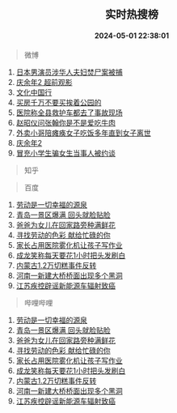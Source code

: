 <div align="center"><h2>实时热搜榜</h2><h4>2024-05-01 22:38:01</h4></div>

> 微博  

1. [日本男演员涉华人夫妇焚尸案被捕](https://s.weibo.com/weibo?q=%23%E6%97%A5%E6%9C%AC%E7%94%B7%E6%BC%94%E5%91%98%E6%B6%89%E5%8D%8E%E4%BA%BA%E5%A4%AB%E5%A6%87%E7%84%9A%E5%B0%B8%E6%A1%88%E8%A2%AB%E6%8D%95%23&t=31&band_rank=1&Refer=top)<br />
2. [庆余年2 超前观影](https://s.weibo.com/weibo?q=%E5%BA%86%E4%BD%99%E5%B9%B42%20%E8%B6%85%E5%89%8D%E8%A7%82%E5%BD%B1&t=31&band_rank=2&Refer=top)<br />
3. [文化中国行](https://s.weibo.com/weibo?q=%23%E6%96%87%E5%8C%96%E4%B8%AD%E5%9B%BD%E8%A1%8C%23&t=31&band_rank=3&Refer=top)<br />
4. [买房千万不要买挨着公园的](https://s.weibo.com/weibo?q=%23%E4%B9%B0%E6%88%BF%E5%8D%83%E4%B8%87%E4%B8%8D%E8%A6%81%E4%B9%B0%E6%8C%A8%E7%9D%80%E5%85%AC%E5%9B%AD%E7%9A%84%23&t=31&band_rank=4&Refer=top)<br />
5. [医院称全县救护车都去了事故现场](https://s.weibo.com/weibo?q=%23%E5%8C%BB%E9%99%A2%E7%A7%B0%E5%85%A8%E5%8E%BF%E6%95%91%E6%8A%A4%E8%BD%A6%E9%83%BD%E5%8E%BB%E4%BA%86%E4%BA%8B%E6%95%85%E7%8E%B0%E5%9C%BA%23&t=31&band_rank=5&Refer=top)<br />
6. [赵昭仪问张翰你是不是爱吃牛肉](https://s.weibo.com/weibo?q=%23%E8%B5%B5%E6%98%AD%E4%BB%AA%E9%97%AE%E5%BC%A0%E7%BF%B0%E4%BD%A0%E6%98%AF%E4%B8%8D%E6%98%AF%E7%88%B1%E5%90%83%E7%89%9B%E8%82%89%23&t=31&band_rank=6&Refer=top)<br />
7. [外卖小哥陪瘫痪女子吃饭多年直到女子离世](https://s.weibo.com/weibo?q=%23%E5%A4%96%E5%8D%96%E5%B0%8F%E5%93%A5%E9%99%AA%E7%98%AB%E7%97%AA%E5%A5%B3%E5%AD%90%E5%90%83%E9%A5%AD%E5%A4%9A%E5%B9%B4%E7%9B%B4%E5%88%B0%E5%A5%B3%E5%AD%90%E7%A6%BB%E4%B8%96%23&t=31&band_rank=7&Refer=top)<br />
8. [庆余年2](https://s.weibo.com/weibo?q=%E5%BA%86%E4%BD%99%E5%B9%B42&t=31&band_rank=8&Refer=top)<br />
9. [冒充小学生骗女生当事人被约谈](https://s.weibo.com/weibo?q=%23%E5%86%92%E5%85%85%E5%B0%8F%E5%AD%A6%E7%94%9F%E9%AA%97%E5%A5%B3%E7%94%9F%E5%BD%93%E4%BA%8B%E4%BA%BA%E8%A2%AB%E7%BA%A6%E8%B0%88%23&t=31&band_rank=9&Refer=top)<br />

> 知乎  


> 百度  

1. [劳动是一切幸福的源泉](https://www.baidu.com/s?wd=%E5%8A%B3%E5%8A%A8%E6%98%AF%E4%B8%80%E5%88%87%E5%B9%B8%E7%A6%8F%E7%9A%84%E6%BA%90%E6%B3%89&sa=fyb_news&rsv_dl=fyb_news)<br />
2. [青岛一景区爆满 回头就脸贴脸](https://www.baidu.com/s?wd=%E9%9D%92%E5%B2%9B%E4%B8%80%E6%99%AF%E5%8C%BA%E7%88%86%E6%BB%A1+%E5%9B%9E%E5%A4%B4%E5%B0%B1%E8%84%B8%E8%B4%B4%E8%84%B8&sa=fyb_news&rsv_dl=fyb_news)<br />
3. [爸爸为女儿在回家路旁种满鲜花](https://www.baidu.com/s?wd=%E7%88%B8%E7%88%B8%E4%B8%BA%E5%A5%B3%E5%84%BF%E5%9C%A8%E5%9B%9E%E5%AE%B6%E8%B7%AF%E6%97%81%E7%A7%8D%E6%BB%A1%E9%B2%9C%E8%8A%B1&sa=fyb_news&rsv_dl=fyb_news)<br />
4. [寻找劳动的色彩 献给忙碌的你](https://www.baidu.com/s?wd=%E5%AF%BB%E6%89%BE%E5%8A%B3%E5%8A%A8%E7%9A%84%E8%89%B2%E5%BD%A9+%E7%8C%AE%E7%BB%99%E5%BF%99%E7%A2%8C%E7%9A%84%E4%BD%A0&sa=fyb_news&rsv_dl=fyb_news)<br />
5. [家长占用医院雾化机让孩子写作业](https://www.baidu.com/s?wd=%E5%AE%B6%E9%95%BF%E5%8D%A0%E7%94%A8%E5%8C%BB%E9%99%A2%E9%9B%BE%E5%8C%96%E6%9C%BA%E8%AE%A9%E5%AD%A9%E5%AD%90%E5%86%99%E4%BD%9C%E4%B8%9A&sa=fyb_news&rsv_dl=fyb_news)<br />
6. [成龙笑称每天要花1小时把头发刷白](https://www.baidu.com/s?wd=%E6%88%90%E9%BE%99%E7%AC%91%E7%A7%B0%E6%AF%8F%E5%A4%A9%E8%A6%81%E8%8A%B11%E5%B0%8F%E6%97%B6%E6%8A%8A%E5%A4%B4%E5%8F%91%E5%88%B7%E7%99%BD&sa=fyb_news&rsv_dl=fyb_news)<br />
7. [内蒙古1.2万切糕事件反转](https://www.baidu.com/s?wd=%E5%86%85%E8%92%99%E5%8F%A41.2%E4%B8%87%E5%88%87%E7%B3%95%E4%BA%8B%E4%BB%B6%E5%8F%8D%E8%BD%AC&sa=fyb_news&rsv_dl=fyb_news)<br />
8. [河南一新建大桥桥面出现多个黑洞](https://www.baidu.com/s?wd=%E6%B2%B3%E5%8D%97%E4%B8%80%E6%96%B0%E5%BB%BA%E5%A4%A7%E6%A1%A5%E6%A1%A5%E9%9D%A2%E5%87%BA%E7%8E%B0%E5%A4%9A%E4%B8%AA%E9%BB%91%E6%B4%9E&sa=fyb_news&rsv_dl=fyb_news)<br />
9. [江苏疾控辟谣新能源车辐射致癌](https://www.baidu.com/s?wd=%E6%B1%9F%E8%8B%8F%E7%96%BE%E6%8E%A7%E8%BE%9F%E8%B0%A3%E6%96%B0%E8%83%BD%E6%BA%90%E8%BD%A6%E8%BE%90%E5%B0%84%E8%87%B4%E7%99%8C&sa=fyb_news&rsv_dl=fyb_news)<br />

> 哔哩哔哩  

1. [劳动是一切幸福的源泉](https://www.baidu.com/s?wd=%E5%8A%B3%E5%8A%A8%E6%98%AF%E4%B8%80%E5%88%87%E5%B9%B8%E7%A6%8F%E7%9A%84%E6%BA%90%E6%B3%89&sa=fyb_news&rsv_dl=fyb_news)<br />
2. [青岛一景区爆满 回头就脸贴脸](https://www.baidu.com/s?wd=%E9%9D%92%E5%B2%9B%E4%B8%80%E6%99%AF%E5%8C%BA%E7%88%86%E6%BB%A1+%E5%9B%9E%E5%A4%B4%E5%B0%B1%E8%84%B8%E8%B4%B4%E8%84%B8&sa=fyb_news&rsv_dl=fyb_news)<br />
3. [爸爸为女儿在回家路旁种满鲜花](https://www.baidu.com/s?wd=%E7%88%B8%E7%88%B8%E4%B8%BA%E5%A5%B3%E5%84%BF%E5%9C%A8%E5%9B%9E%E5%AE%B6%E8%B7%AF%E6%97%81%E7%A7%8D%E6%BB%A1%E9%B2%9C%E8%8A%B1&sa=fyb_news&rsv_dl=fyb_news)<br />
4. [寻找劳动的色彩 献给忙碌的你](https://www.baidu.com/s?wd=%E5%AF%BB%E6%89%BE%E5%8A%B3%E5%8A%A8%E7%9A%84%E8%89%B2%E5%BD%A9+%E7%8C%AE%E7%BB%99%E5%BF%99%E7%A2%8C%E7%9A%84%E4%BD%A0&sa=fyb_news&rsv_dl=fyb_news)<br />
5. [家长占用医院雾化机让孩子写作业](https://www.baidu.com/s?wd=%E5%AE%B6%E9%95%BF%E5%8D%A0%E7%94%A8%E5%8C%BB%E9%99%A2%E9%9B%BE%E5%8C%96%E6%9C%BA%E8%AE%A9%E5%AD%A9%E5%AD%90%E5%86%99%E4%BD%9C%E4%B8%9A&sa=fyb_news&rsv_dl=fyb_news)<br />
6. [成龙笑称每天要花1小时把头发刷白](https://www.baidu.com/s?wd=%E6%88%90%E9%BE%99%E7%AC%91%E7%A7%B0%E6%AF%8F%E5%A4%A9%E8%A6%81%E8%8A%B11%E5%B0%8F%E6%97%B6%E6%8A%8A%E5%A4%B4%E5%8F%91%E5%88%B7%E7%99%BD&sa=fyb_news&rsv_dl=fyb_news)<br />
7. [内蒙古1.2万切糕事件反转](https://www.baidu.com/s?wd=%E5%86%85%E8%92%99%E5%8F%A41.2%E4%B8%87%E5%88%87%E7%B3%95%E4%BA%8B%E4%BB%B6%E5%8F%8D%E8%BD%AC&sa=fyb_news&rsv_dl=fyb_news)<br />
8. [河南一新建大桥桥面出现多个黑洞](https://www.baidu.com/s?wd=%E6%B2%B3%E5%8D%97%E4%B8%80%E6%96%B0%E5%BB%BA%E5%A4%A7%E6%A1%A5%E6%A1%A5%E9%9D%A2%E5%87%BA%E7%8E%B0%E5%A4%9A%E4%B8%AA%E9%BB%91%E6%B4%9E&sa=fyb_news&rsv_dl=fyb_news)<br />
9. [江苏疾控辟谣新能源车辐射致癌](https://www.baidu.com/s?wd=%E6%B1%9F%E8%8B%8F%E7%96%BE%E6%8E%A7%E8%BE%9F%E8%B0%A3%E6%96%B0%E8%83%BD%E6%BA%90%E8%BD%A6%E8%BE%90%E5%B0%84%E8%87%B4%E7%99%8C&sa=fyb_news&rsv_dl=fyb_news)<br />
